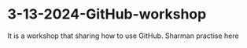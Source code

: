 # 3-13-2024-GitHub-workshop

It is a workshop that sharing how to use GitHub. Sharman practise here
